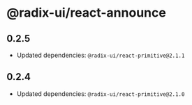 # @radix-ui/react-announce

## 0.2.5

- Updated dependencies: `@radix-ui/react-primitive@2.1.1`

## 0.2.4

- Updated dependencies: `@radix-ui/react-primitive@2.1.0`
